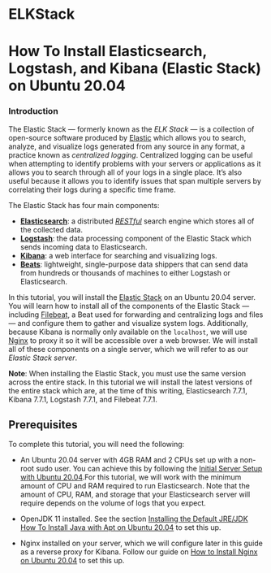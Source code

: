 # ELKStack
<h1 class="content-title Tutorial-header">How To Install Elasticsearch, Logstash, and Kibana (Elastic Stack) on Ubuntu 20.04</h1>

  <h3 id="introduction">Introduction</h3>
  <p>The Elastic Stack — formerly known as the <em>ELK Stack</em> — is a collection of open-source software produced by <a href="https://www.elastic.co/">Elastic</a> which allows you to search, analyze, and visualize logs generated from any source in any format, a practice known as <em>centralized logging</em>. Centralized logging can be useful when attempting to identify problems with your servers or applications as it allows you to search through all of your logs in a single place. It’s also useful because it allows you to identify issues that span multiple servers by correlating their logs during a specific time frame.</p>
  
  <p>The Elastic Stack has four main components:</p>
  
  <ul>
<li><a href="https://www.elastic.co/products/elasticsearch"><strong>Elasticsearch</strong></a>: a distributed <a href="https://en.wikipedia.org/wiki/Representational_state_transfer"><em>RESTful</em></a> search engine which stores all of the collected data.</li>
<li><a href="https://www.elastic.co/products/logstash"><strong>Logstash</strong></a>: the data processing component of the Elastic Stack which sends incoming data to Elasticsearch.</li>
<li><a href="https://www.elastic.co/products/kibana"><strong>Kibana</strong></a>: a web interface for searching and visualizing logs.</li>
<li><a href="https://www.elastic.co/products/beats"><strong>Beats</strong></a>: lightweight, single-purpose data shippers that can send data from hundreds or thousands of machines to either Logstash or Elasticsearch.</li>
</ul>

<p>In this tutorial, you will install the <a href="https://www.elastic.co/elk-stack">Elastic Stack</a> on an Ubuntu 20.04 server. You will learn how to install all of the components of the Elastic Stack — including <a href="https://www.elastic.co/products/beats/filebeat">Filebeat</a>, a Beat used for forwarding and centralizing logs and files — and configure them to gather and visualize system logs. Additionally, because Kibana is normally only available on the <code>localhost</code>, we will use <a href="https://www.nginx.com/">Nginx</a> to proxy it so it will be accessible over a web browser. We will install all of these components on a single server, which we will refer to as our <em>Elastic Stack server</em>.</p>


<p><span class="note"><strong>Note</strong>: When installing the Elastic Stack, you must use the same version across the entire stack. In this tutorial we will install the latest versions of the entire stack which are, at the time of this writing, Elasticsearch 7.7.1, Kibana 7.7.1, Logstash 7.7.1, and Filebeat 7.7.1.<br></span></p>

<h2 id="prerequisites">Prerequisites</h2>

<p>To complete this tutorial, you will need the following:</p>

<ul>
<li><p>An Ubuntu 20.04 server with 4GB RAM and 2 CPUs set up with a non-root sudo user. You can achieve this by following the <a href="https://github.com/dogiparthy85/ubuntu20.04-server">Initial Server Setup with Ubuntu 20.04</a>.For this tutorial, we will work with the minimum amount of CPU and RAM required to run Elasticsearch. Note that the amount of CPU, RAM, and storage that your Elasticsearch server will require depends on the volume of logs that you expect. </p></li>
<li><p>OpenJDK 11 installed. See the section <a href="https://github.com/dogiparthy85/Java-Ubuntu20.04">Installing the Default JRE/JDK</a> <a href="https://github.com/dogiparthy85/Java-Ubuntu20.04">How To Install Java with Apt on Ubuntu 20.04</a> to set this up. </p></li>
<li><p>Nginx installed on your server, which we will configure later in this guide as a reverse proxy for Kibana. Follow our guide on <a href="https://github.com/dogiparthy85/Nginx-on-Ubuntu-20.04">How to Install Nginx on Ubuntu 20.04</a> to set this up.</p></li>
</ul>
